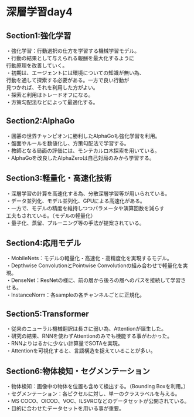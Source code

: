 # 深層学習day4  
  
##  Section1:強化学習  
・強化学習：行動選択の仕方を学習する機械学習モデル。  
・行動の結果として与えられる報酬を最大化するように  
行動原理を改善していく。  
・初期は、エージェントには環境についての知識が無い為、  
行動を通して探索する必要がある。一方で良い行動が  
見つかれば、それを利用した方がよい。  
・探索と利用はトレードオフになる。  
・方策勾配法などによって最適化する。  
  
##  Section2:AlphaGo  
・囲碁の世界チャンピオンに勝利したAlphaGoも強化学習を利用。  
・盤面やルールを数値化し、方策勾配法で学習する。  
・教師となる局面の評価には、モンテカルロ木探索を用いている。    
・AlphaGoを改良したAlphaZeroは自己対局のみから学習する。  
  
##  Section3:軽量化・高速化技術  
・深層学習の計算を高速化する為、分散深層学習等が用いられている。  
・データ並列化、モデル並列化、GPUによる高速化がある。  
・一方で、モデルの精度を維持しつつパラメータや演算回数を減らす  
工夫もされている。（モデルの軽量化）  
・量子化、蒸留、プルーニング等の手法が提案されている。  
  
##  Section4:応用モデル  
・MobileNets：モデルの軽量化・高速化・高精度化を実現するモデル。  
・Depthwise ConvolutionとPointwise Convolutionの組み合わせで軽量化を実現。  
・DenseNet：ResNetの様に、前の層から後ろの層へのパスを接続して学習させる。  
・InstanceNorm：各sampleの各チャンネルごとに正規化。  
  
##  Section5:Transformer    
・従来のニューラル機械翻訳は長さに弱い為、Attentionが誕生した。  
・研究の結果、RNNを使わずAttentionのみでも機能する事がわかった。  
・RNNよりはるかに少ない計算量でSOTAを実現。  
・Attentionを可視化すると、言語構造を捉えていることが多い。  
  
##  Section6:物体検知・セグメンテーション  
・物体検知：画像中の物体を位置も含めて検出する。（Bounding Boxを利用。）    
・セグメンテーション：各ピクセルに対し、単一のクラスラベルを与える。  
・MS COCO、OICOD、VOC、ILSVRCなどのデータセットが公開されている。  
・目的に合わせたデータセットを用いる事が重要。  
